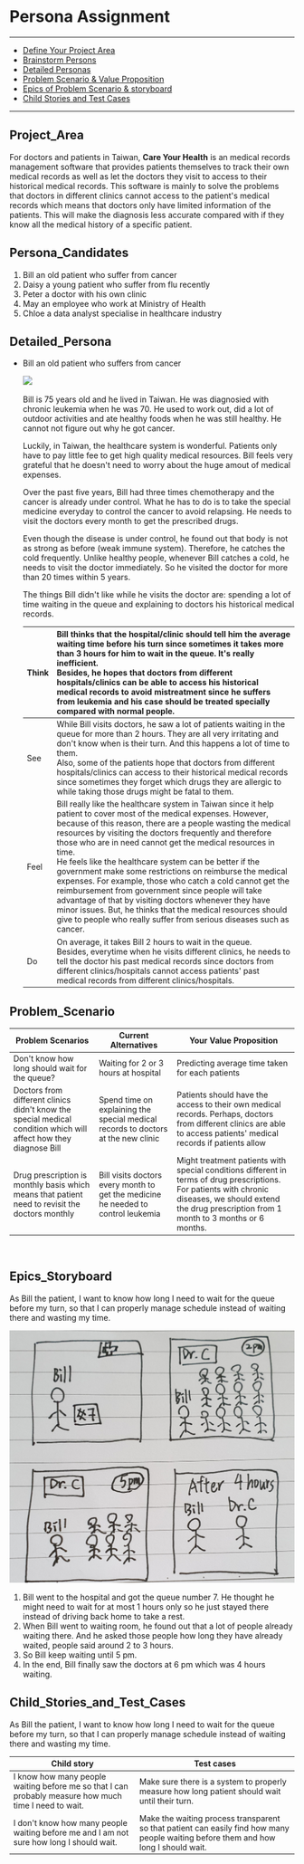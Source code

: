 # Persona Assignment

--------------------------
* [Define Your Project Area](#Project_Area)
* [Brainstorm Persons](#Persona_Candidates)
* [Detailed Personas](#Detailed_Persona)
* [Problem Scenario & Value Proposition](#Problem_Scenario)
* [Epics of Problem Scenario & storyboard](#Epics_Storyboard)
* [Child Stories and Test Cases](#Child_Stories_and_Test_Cases)
--------------------------


## Project_Area

For doctors and patients in Taiwan, **Care Your Health** is an medical records management software that provides patients themselves to track their own medical records as well as let the doctors they visit to access to their historical medical records. This software is mainly to solve the problems that doctors in different clinics cannot access to the patient's medical records which means that doctors only have limited information of the patients. This will make the diagnosis less accurate compared with if they know all the medical history of a specific patient.



## Persona_Candidates

1. Bill an old patient who suffer from cancer
2. Daisy a young patient who suffer from flu recently
3. Peter a doctor with his own clinic
4. May an employee who work at Ministry of Health 
5. Chloe a data analyst specialise in healthcare industry



## Detailed_Persona

* Bill an old patient who suffers from cancer

  <img src="persona_image.png">

  Bill is 75 years old and he lived in Taiwan. He was diagnosied with chronic leukemia when he was 70. He used to work out, did a lot of outdoor activities and ate healthy foods when he was still healthy. He cannot not figure out why he got cancer.

  Luckily, in Taiwan, the healthcare system is wonderful. Patients only have to pay little fee to get high quality medical resources. Bill feels very grateful that he doesn't need to worry about the huge amout of medical expenses. 

  Over the past five years, Bill had three times chemotherapy and the cancer is already under control. What he has to do is to take the special medicine everyday to control the cancer to avoid relapsing. He needs to visit the doctors every month to get the prescribed drugs. 

  Even though the disease is under control, he found out that body is not as strong as before (weak immune system). Therefore, he catches the cold frequently. Unlike healthy people, whenever Bill catches a cold, he needs to visit the doctor immediately. So he visited the doctor for more than 20 times within 5 years. 

  The things Bill didn't like while he visits the doctor are: spending a lot of time waiting in the queue and explaining to doctors his historical medical records.
  
  | Think | Bill thinks that the hospital/clinic should tell him the average waiting time before his turn since sometimes it takes more than 3 hours for him to wait in the queue. It's really inefficient.<br />Besides, he hopes that doctors from different hospitals/clinics can be able to access his historical medical records to avoid mistreatment since he suffers from leukemia and his case should be treated specially compared with normal people. |
  | ----- | ------------------------------------------------------------ |
  | See   | While Bill visits doctors, he saw a lot of patients waiting in the queue for more than 2 hours. They are all very irritating and don't know when is their turn. And this happens a lot of time to them.<br />Also, some of the patients hope that doctors from different hospitals/clinics can access to their historical medical records since sometimes they forget which drugs they are allergic to while taking those drugs might be fatal to them. |
  | Feel  | Bill really like the healthcare system in Taiwan since it help patient to cover most of the medical expenses. However, because of this reason, there are a people wasting the medical resources by visiting the doctors frequently and therefore those who are in need cannot get the medical resources in time.<br />He feels like the healthcare system can be better if the government make some restrictions on reimburse the medical expenses. For example, those who catch a cold cannot get the reimbursement from government since people will take advantage of that by visiting doctors whenever they have minor issues. But, he thinks that the medical resources should give to people who really suffer from serious diseases such as cancer. |
  | Do    | On average, it takes Bill 2 hours to wait in the queue. <br />Besides, everytime when he visits different clinics, he needs to tell the doctor his past medical records since doctors from different clinics/hospitals cannot access patients' past medical records from different clinics/hospitals. |
  
  

## Problem_Scenario

| Problem Scenarios                                            | Current Alternatives                                         | Your Value Proposition                                       |
| ------------------------------------------------------------ | ------------------------------------------------------------ | ------------------------------------------------------------ |
| Don't know how long should wait for the queue?               | Waiting for 2 or 3 hours at hospital                         | Predicting average time taken for each patients              |
| Doctors from different clinics didn't know the special medical condition which will affect how they diagnose Bill | Spend time on explaining the special medical records to doctors at the new clinic | Patients should have the access to their own medical records. Perhaps, doctors from different clinics are able to access patients' medical records if patients allow |
| Drug prescription is monthly basis which means that patient need to revisit the doctors monthly | Bill visits doctors every month to get the medicine he needed to control leukemia | Might treatment patients with special conditions different in terms of drug prescriptions. For patients with chronic diseases, we should extend the drug prescription from 1 month to 3 months or 6 months. |

​	

## Epics_Storyboard

As Bill the patient, I want to know how long I need to wait for the queue before my turn, so that I can properly manage schedule instead of waiting there and wasting my time.

<img src="storyboard.jpg">

1. Bill went to the hospital and got the queue number 7. He thought he might need to wait for at most 1 hours only so he just stayed there instead of driving back home to take a rest.
2. When Bill went to waiting room, he found out that a lot of people already waiting there. And he asked those people how long they have already waited, people said around 2 to 3 hours.
3. So Bill keep waiting until 5 pm.
4. In the end, Bill finally saw the doctors at 6 pm which was 4 hours waiting.



## Child_Stories_and_Test_Cases

As Bill the patient, I want to know how long I need to wait for the queue before my turn, so that I can properly manage schedule instead of waiting there and wasting my time.

| Child story                                                  | Test cases                                                   |
| ------------------------------------------------------------ | ------------------------------------------------------------ |
| I know how many people waiting before me so that I can probably measure how much time I need to wait. | Make sure there is a system to properly measure how long patient should wait until their turn. |
| I don't know how many people waiting before me and I am not sure how long I should wait. | Make the waiting process transparent so that patient can easily find how many people waiting before them and how long I should wait. |

